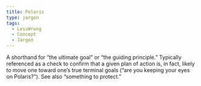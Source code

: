 ```yaml
---
title: Polaris
type: jargon
tags:
  - LessWrong
  - Concept
  - Jargon
---
```




A shorthand for “the ultimate goal” or “the guiding principle.” Typically referenced as a check to confirm that a given plan of action is, in fact, likely to move one toward one’s true terminal goals (“are you keeping your eyes on Polaris?”). See also “something to protect.”  
 